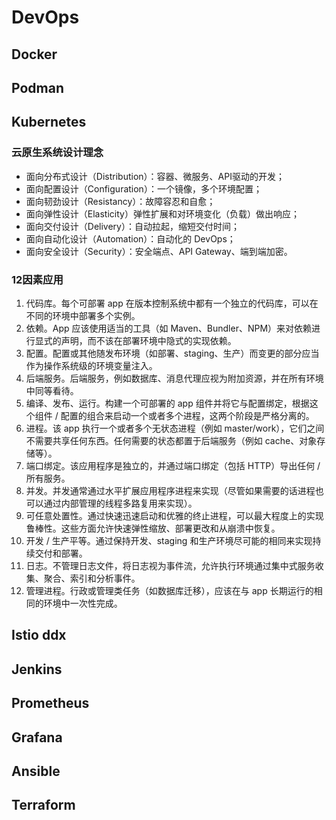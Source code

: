 # DevOps
## Docker
## Podman
## Kubernetes
### 云原生系统设计理念
* 面向分布式设计（Distribution）：容器、微服务、API驱动的开发；
* 面向配置设计（Configuration）：一个镜像，多个环境配置；
* 面向韧劲设计（Resistancy）：故障容忍和自愈；
* 面向弹性设计（Elasticity）弹性扩展和对环境变化（负载）做出响应；
* 面向交付设计（Delivery）：自动拉起，缩短交付时间；
* 面向自动化设计（Automation）：自动化的 DevOps；
* 面向安全设计（Security）：安全端点、API Gateway、端到端加密。

### 12因素应用
1. 代码库。每个可部署 app 在版本控制系统中都有一个独立的代码库，可以在不同的环境中部署多个实例。
2. 依赖。App 应该使用适当的工具（如 Maven、Bundler、NPM）来对依赖进行显式的声明，而不该在部署环境中隐式的实现依赖。
3. 配置。配置或其他随发布环境（如部署、staging、生产）而变更的部分应当作为操作系统级的环境变量注入。
4. 后端服务。后端服务，例如数据库、消息代理应视为附加资源，并在所有环境中同等看待。
5. 编译、发布、运行。构建一个可部署的 app 组件并将它与配置绑定，根据这个组件 / 配置的组合来启动一个或者多个进程，这两个阶段是严格分离的。
6. 进程。该 app 执行一个或者多个无状态进程（例如 master/work），它们之间不需要共享任何东西。任何需要的状态都置于后端服务（例如 cache、对象存储等）。
7. 端口绑定。该应用程序是独立的，并通过端口绑定（包括 HTTP）导出任何 / 所有服务。
8. 并发。并发通常通过水平扩展应用程序进程来实现（尽管如果需要的话进程也可以通过内部管理的线程多路复用来实现）。
9. 可任意处置性。通过快速迅速启动和优雅的终止进程，可以最大程度上的实现鲁棒性。这些方面允许快速弹性缩放、部署更改和从崩溃中恢复。
10. 开发 / 生产平等。通过保持开发、staging 和生产环境尽可能的相同来实现持续交付和部署。
11. 日志。不管理日志文件，将日志视为事件流，允许执行环境通过集中式服务收集、聚合、索引和分析事件。
12. 管理进程。行政或管理类任务（如数据库迁移），应该在与 app 长期运行的相同的环境中一次性完成。

## Istio  ddx
## Jenkins
## Prometheus
## Grafana
## Ansible
## Terraform